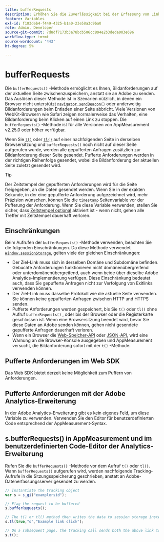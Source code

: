 ```yaml
---
title: bufferRequests
description: Erhöhen Sie die Zuverlässigkeit bei der Erfassung von Linktracking-Anforderungen für Browser, die die Seite sofort entladen.
feature: Variables
exl-id: f103deb4-f449-4325-b1a0-23e58a3c9ba0
role: Admin, Developer
source-git-commit: 7d8df7173b3a78bcb506cc894e2b3deda003e696
workflow-type: tm+mt
source-wordcount: '443'
ht-degree: 5%

---
```


# bufferRequests

Die `bufferRequests()` -Methode ermöglicht es Ihnen, Bildanforderungen auf der aktuellen Seite zwischenzuspeichern, anstatt sie an Adobe zu senden. Das Auslösen dieser Methode ist in Szenarien nützlich, in denen ein Browser nicht unterstützt [`navigator.sendBeacon()`](https://developer.mozilla.org/de-DE/docs/Web/API/Navigator/sendBeacon) oder anderweitig Bildanforderungen beim Entladen einer Seite abbricht. Viele Versionen von WebKit-Browsern wie Safari zeigen normalerweise das Verhalten, eine Bildanforderung beim Klicken auf einen Link zu stoppen. Die `bufferRequests()` -Methode ist für alle Versionen von AppMeasurement v2.25.0 oder höher verfügbar.

Wenn Sie [`t()`](t-method.md) oder [`tl()`](tl-method.md) auf einer nachfolgenden Seite in derselben Browsersitzung und `bufferRequests()` noch nicht auf dieser Seite aufgerufen wurde, werden alle gepufferten Anfragen zusätzlich zur Bildanforderung dieser Seite gesendet. Pufferte Anforderungen werden in der richtigen Reihenfolge gesendet, wobei die Bildanforderung der aktuellen Seite zuletzt gesendet wird.

>[!TIP]
>
>Der Zeitstempel der gepufferten Anforderungen wird für die Seite freigegeben, an die Daten gesendet werden. Wenn Sie in der exakten Sekunde, in der eine gepufferte Anforderung aufgezeichnet wird, mehr Präzision wünschen, können Sie die [`timestamp`](../page-vars/timestamp.md) Seitenvariable vor der Pufferung der Anforderung. Wenn Sie diese Variable verwenden, stellen Sie sicher, dass [Zeitstempel optional](/help/technotes/timestamps-optional.md) aktiviert ist - wenn nicht, gehen alle Treffer mit Zeitstempel dauerhaft verloren.

## Einschränkungen

Beim Aufrufen der `bufferRequests()` -Methode verwenden, beachten Sie die folgenden Einschränkungen. Da diese Methode verwendet [`Window.sessionStorage`](https://developer.mozilla.org/en-US/docs/Web/API/Web_Storage_API), gelten viele der gleichen Einschränkungen:

* Der Ziel-Link muss sich in derselben Domäne und Subdomäne befinden. Gebuchte Anforderungen funktionieren nicht domänenübergreifend oder unterdomänenübergreifend, auch wenn beide über dieselbe Adobe Analytics-Implementierung verfügen. Diese Einschränkung bedeutet auch, dass Sie gepufferte Anfragen nicht zur Verfolgung von Exitlinks verwenden können.
* Der Ziel-Link muss dasselbe Protokoll wie die aktuelle Seite verwenden. Sie können keine gepufferten Anfragen zwischen HTTP und HTTPS senden.
* Pufferte Anforderungen werden gespeichert, bis Sie `t()` oder `tl()` ohne Aufruf `bufferRequests()` , oder bis der Browser oder die Registerkarte geschlossen ist. Wenn eine Browsersitzung beendet wird, bevor Sie diese Daten an Adobe senden können, gehen nicht gesendete gepufferte Anfragen dauerhaft verloren.
* Wenn ein Browser die [Web-Speicher-API](https://developer.mozilla.org/en-US/docs/Web/API/Web_Storage_API) oder [JSON-API](https://developer.mozilla.org/en-US/docs/Web/JavaScript/Reference/Global_Objects/JSON), wird eine Warnung an die Browser-Konsole ausgegeben und AppMeasurement versucht, die Bildanforderung sofort mit der `t()` -Methode.

## Pufferte Anforderungen im Web SDK

Das Web SDK bietet derzeit keine Möglichkeit zum Puffern von Anforderungen.

## Pufferte Anforderungen mit der Adobe Analytics-Erweiterung

In der Adobe Analytics-Erweiterung gibt es kein eigenes Feld, um diese Variable zu verwenden. Verwenden Sie den Editor für benutzerdefinierten Code entsprechend der AppMeasurement-Syntax.

## s.bufferRequests() in AppMeasurement und im benutzerdefinierten Code-Editor der Analytics-Erweiterung

Rufen Sie die `bufferRequests()` -Methode vor dem Aufruf `t()` oder `tl()`. Wann `bufferRequests()` aufgerufen wird, werden nachfolgende Tracking-Aufrufe in die Sitzungsspeicherung geschrieben, anstatt an Adobe-Datenerfassungsserver gesendet zu werden.

```js
// Instantiate the tracking object
var s = s_gi("examplersid");

// Flag the request to be buffered
s.bufferRequests();

// The t() or tl() method then writes the data to session storage instead of sending it to Adobe
s.tl(true,"o","Example link click");

// On a subsequent page, the tracking call sends both the above link tracking call and the page view call
s.t();
```
